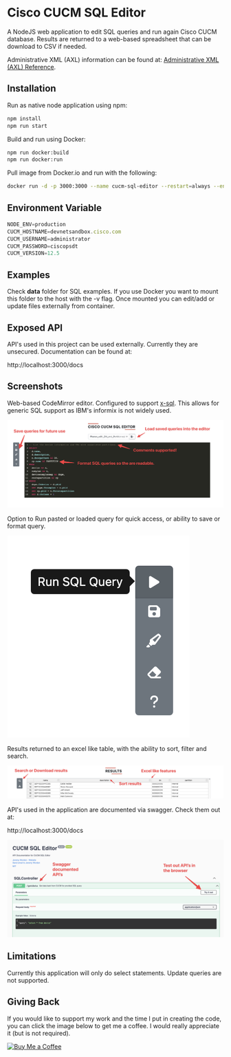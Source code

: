 # Cisco CUCM SQL Editor

A NodeJS web application to edit SQL queries and run again Cisco CUCM database. Results are returned to a web-based spreadsheet that can be download to CSV if needed.

Administrative XML (AXL) information can be found at:
[Administrative XML (AXL) Reference](https://developer.cisco.com/docs/axl/#!axl-developer-guide).

## Installation

Run as native node application using npm:

```javascript
npm install
npm run start
```

Build and run using Docker:

```bash
npm run docker:build
npm run docker:run
```

Pull image from Docker.io and run with the following:

```bash
docker run -d -p 3000:3000 --name cucm-sql-editor --restart=always --env-file=.env -v cucm-sql-data:/app/data sieteunoseis/cucm-sql-editor:latest
```

## Environment Variable

```javascript
NODE_ENV=production
CUCM_HOSTNAME=devnetsandbox.cisco.com
CUCM_USERNAME=administrator
CUCM_PASSWORD=ciscopsdt
CUCM_VERSION=12.5
```

## Examples

Check **data** folder for SQL examples. If you use Docker you want to mount this folder to the host with the -v flag. Once mounted you can edit/add or update files externally from container.

## Exposed API

API's used in this project can be used externally. Currently they are unsecured. Documentation can be found at:

http://localhost:3000/docs

## Screenshots

Web-based CodeMirror editor. Configured to support [x-sql](https://codemirror.net/5/mode/sql/). This allows for generic SQL support as IBM's informix is not widely used.

![Editor](https://github.com/sieteunoseis/docker-cucm-sql/blob/main/screenshots/editor.png?raw=true)

Option to Run pasted or loaded query for quick access, or ability to save or format query.

![Buttons](https://github.com/sieteunoseis/docker-cucm-sql/blob/main/screenshots/buttons.png?raw=true)

Results returned to an excel like table, with the ability to sort, filter and search.

![Table](https://github.com/sieteunoseis/docker-cucm-sql/blob/main/screenshots/table.png?raw=true)

API's used in the application are documented via swagger. Check them out at:

http://localhost:3000/docs


![Swagger API](https://github.com/sieteunoseis/docker-cucm-sql/blob/main/screenshots/api.png?raw=true)

## Limitations

Currently this application will only do select statements. Update queries are not supported.

## Giving Back

If you would like to support my work and the time I put in creating the code, you can click the image below to get me a coffee. I would really appreciate it (but is not required).

[![Buy Me a Coffee](https://github.com/appcraftstudio/buymeacoffee/raw/master/Images/snapshot-bmc-button.png)](https://www.buymeacoffee.com/automatebldrs)